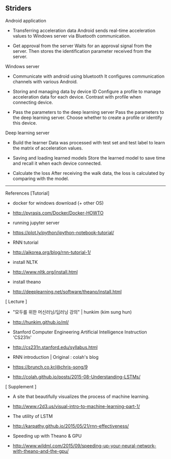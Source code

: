 Striders
---
Android application
- Transferring acceleration data
Android sends real-time acceleration values ​​to Windows server via Bluetooth communication.

- Get approval from the server
Waits for an approval signal from the server. Then stores the identification parameter received from the server. 



Windows server
- Communicate with android using bluetooth
It configures communication channels with various Android.

- Storing and managing data by device ID 
Configure a profile to manage acceleration data for each device. Contrast with profile when connecting device.

- Pass the parameters to the deep learning server
Pass the parameters to the deep learning server. Choose whether to create a profile or identify this device.



Deep learning server
- Build the learner
Data was processed with test set and test label to learn the matrix of acceleration values.

- Saving and loading learned models 
Store the learned model to save time and recall it when each device connected.

- Calculate the loss
After receiving the walk data, the loss is calculated by comparing with the model.

---
References
[Tutorial]
- docker for windows download (+ other OS)
- http://pyrasis.com/Docker/Docker-HOWTO


- running jupyter server
- https://plot.ly/python/ipython-notebook-tutorial/


- RNN tutorial
- http://aikorea.org/blog/rnn-tutorial-1/


- install NLTK
- http://www.nltk.org/install.html


- install theano
- http://deeplearning.net/software/theano/install.html


[ Lecture ]
- "모두를 위한 머신러닝/딥러닝 강의" | hunkim (kim sung hun)
- http://hunkim.github.io/ml/



- Stanford Computer Engineering Artificial Intelligence Instruction 'CS231n'
- http://cs231n.stanford.edu/syllabus.html



- RNN introduction |  Original : colah's blog
- https://brunch.co.kr/@chris-song/9
- http://colah.github.io/posts/2015-08-Understanding-LSTMs/


[ Supplement ]
- A site that beautifully visualizes the process of machine learning.
- http://www.r2d3.us/visual-intro-to-machine-learning-part-1/



-  The utility of LSTM
- http://karpathy.github.io/2015/05/21/rnn-effectiveness/



- Speeding up with Theano & GPU
- http://www.wildml.com/2015/09/speeding-up-your-neural-network-with-theano-and-the-gpu/




